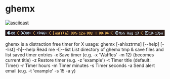 # ghemx


[![asciicast](https://asciinema.org/a/202617.svg)](https://asciinema.org/a/202617)


<img src="https://github.com/csmertx/ghemx/blob/master/ghemx_screenshot.png?raw=true" alt="Preview of ghemx"/>


ghemx is a distraction free timer for X
usage: ghemx [-ahlxztrms] [--help] [--list]
-h|--help     Read me
-l|--list     List directory of ghemx tmp & save files
              and list saved timer entries
-x            Save timer (e.g. -x 'Waffles' -m 12)
              (becomes current title)
-z            Restore timer (e.g. -z 'example')
-t            Timer title (default: Timer)
-r            Timer hours
-m            Timer minutes
-s            Timer seconds
-a            Send alert email (e.g. -t 'example' -s 15 -a y)
</pre>
